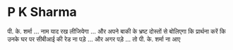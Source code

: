 # P K Sharma

पी. के. शर्मा ... नाम याद रख लीजियेगा ... और अपने बाकी के भ्रष्ट दोस्तों से बोलिएगा कि प्रार्थना करें कि उनके घर पर सीबीआई की रेड ना पड़े ... और अगर पड़े ... तो पी. के. शर्मा ना आए